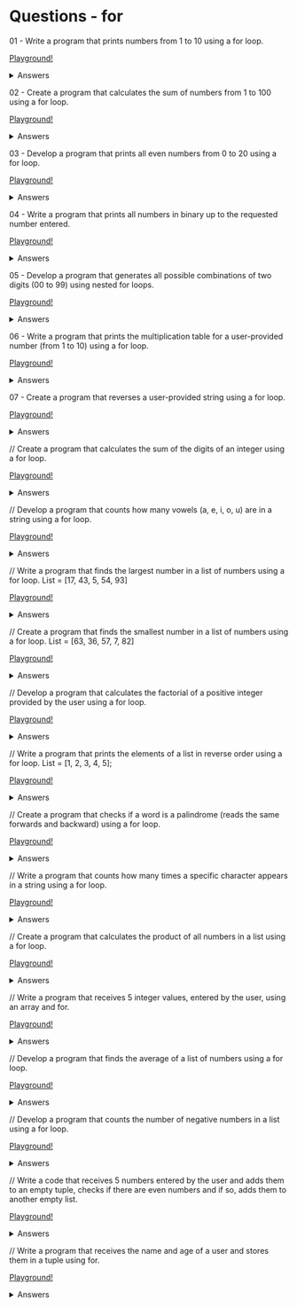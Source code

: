 # Questions - for

01 - Write a program that prints numbers from 1 to 10 using a for loop.

  [Playground!]()

  <details>
  <summary>Answers</summary>

  ```rust
  fn main() {
      //
      for i in 1..=10 {
          println!("{}", i);
      }
  }
  ```
  </details>

02 - Create a program that calculates the sum of numbers from 1 to 100 using a for loop.

  [Playground!]()

  <details>
  <summary>Answers</summary>

  ```rust
  fn main() {
      //
      let mut sum: u16 = 0;
      for i in 1..=100 {
          sum += i;
          println!("{}", i);
          println!("{}", sum);
          println!();
      }
      println!("{}", sum);
  }
  ```
  </details>

03 - Develop a program that prints all even numbers from 0 to 20 using a for loop.

  [Playground!]()

  <details>
  <summary>Answers</summary>

  ```rust
  fn main() {
      //
      for i in 0..=20 {
          if i % 2 == 0 {
              println!("{}", i);
          }
      }
  }
  ```
  </details>

04 - Write a program that prints all numbers in binary up to the requested number entered.

  [Playground!]()

  <details>
  <summary>Answers</summary>

  ```rust
  use std::io;
  
  fn main() {
      //
      println!("Enter number:");
      let mut input_number: String = String::new();
      io::stdin().read_line(&mut input_number).err();
      let number: i16 = input_number.trim().parse().expect("");
  
      //
      println!("");
      for i in 0..=number {
          println!("Number: {:02} = {:b}", i, i);
      }
  }
  ```
  </details>

05 - Develop a program that generates all possible combinations of two digits (00 to 99) using nested for loops.

  [Playground!]()
  
  <details>
  <summary>Answers</summary>
  
  ```rust
  fn main() {
      //
      for i in 0..=100 {
          println!("{:02}", i);
      }
  }
  
  // or
  fn main() {
      //
      for i in 0..=100 {
          if i < 10 {
              println!("0{}", i)
          } else {
              println!("{}", i);
          }
      }
  }
  
  ```
  </details>

06 - Write a program that prints the multiplication table for a user-provided number (from 1 to 10) using a for loop.

  [Playground!]()
  
  <details>
  <summary>Answers</summary>
  
  ```rust
  use std::io;
  
  fn main() {
      //
      println!("Enter number:");
      let mut input_number: String = String::new();
      io::stdin()
          .read_line(&mut input_number)
          .expect("Data entry error!");
  
      //
      let number: i16 = input_number.trim().parse().expect("Error converting data!");
      println!();
  
      //
      for i in 1..=10 {
          let mult: i16 = number * i;
          println!("{} x {} = {}", number, i, mult);
      }
  }
  ```
  </details>

07 - Create a program that reverses a user-provided string using a for loop.

  [Playground!]()
  
  <details>
  <summary>Answers</summary>
  
  ```rust
  use std::io;
  
  fn main() {
      //
      println!("Enter text:");
  
      let mut input_string: String = String::new();
      io::stdin()
          .read_line(&mut input_string)
          .expect("Data entry error!");
  
      let inver_string: String = input_string.trim().to_string();
      let mut rever = String::new();
  
      for i in inver_string.chars().rev() {
          rever.push(i);
          println!("{}", rever);
      }
  
      println!("\n{}", rever);
  }
  ```
  </details>

// Create a program that calculates the sum of the digits of an integer using a for loop.

  [Playground!]()
  
  <details>
  <summary>Answers</summary>
  
  ```rust
  use std::io;
  
  fn main() {
      //
      println!("Enter number:");
      let mut input_number: String = String::new();
      io::stdin().read_line(&mut input_number).err();
  
      let mut result_sum: i16 = 0;
  
      for i in input_number.trim().chars() {
          let convert_number: i16 = i.to_string().parse().expect("Error converting data!");
          result_sum += convert_number;
      }
  
      println!("{}", result_sum);
  }
  ```
  </details>

// Develop a program that counts how many vowels (a, e, i, o, u) are in a string using a for loop.

  [Playground!]()
  
  <details>
  <summary>Answers</summary>
  
  ```rust
  use std::io;
  
  fn main() {
      //
      println!("Enter text:");
  
      let mut input_string: String = String::new();
      io::stdin()
          .read_line(&mut input_string)
          .expect("Data entry error!");
  
      let vowels_string: String = input_string.trim().to_lowercase().to_string();
      let mut qtd_vowels: u8 = 0;
  
      for i in vowels_string.chars() {
          if i == 'a' || i == 'e' || i == 'i' || i == 'o' || i == 'u' {
              qtd_vowels += 1;
          }
      }
      println!("Qtd. = {}", qtd_vowels);
  }
  ```
  </details>

// Write a program that finds the largest number in a list of numbers using a for loop. List = [17, 43, 5, 54, 93]

  [Playground!]()
  
  <details>
  <summary>Answers</summary>
  
  ```rust
  fn main() {
      //
      let arr: [u8; 5] = [17, 43, 5, 54, 93];
      let mut number_larger: u8 = 0;
  
      for (_i, j) in arr.iter().enumerate() {
          if *j > number_larger {
              number_larger = *j;
          }
      }
      println!("{}", number_larger);
  }
  ```
</details>

// Create a program that finds the smallest number in a list of numbers using a for loop. List = [63, 36, 57, 7, 82]

  [Playground!]()
  
  <details>
  <summary>Answers</summary>
  
  ```rust
  fn main() {
      //
      let arr: [u8; 5] = [63, 36, 57, 7, 82];
      let mut number_larger: u8 = arr[1];
  
      //
      for (_i, j) in arr.iter().enumerate() {
          if *j < number_larger {
              number_larger = *j;
          }
      }
  
      //
      println!("{}", number_larger);
  }
  ```
  </details>

// Develop a program that calculates the factorial of a positive integer provided by the user using a for loop.

  [Playground!]()
  
  <details>
  <summary>Answers</summary>
  
  ```rust
  use std::io;
  
  fn main() {
      //
      println!("Enter number:");
      let mut input_number: String = String::new();
      io::stdin()
          .read_line(&mut input_number)
          .expect("Data entry error!");
  
      //
      let number: u8 = input_number.trim().parse().expect("Error converting data!");
      let mut factorial: u8 = 1;
  
      //
      for i in 1..=number {
          //
          factorial *= i;
          println!("Facto = {}", factorial);
      }
  }
  ```
  </details>

// Write a program that prints the elements of a list in reverse order using a for loop. List = [1, 2, 3, 4, 5];

  [Playground!]()
  
  <details>
  <summary>Answers</summary>
  
  ```rust
  fn main() {
      //
      let arr: [u8; 5] = [1, 2, 3, 4, 5];
  
      //
      for i in arr.iter().rev() {
          println!("{:#?}", i);
      }
  }
  ```
  </details>

// Create a program that checks if a word is a palindrome (reads the same forwards and backward) using a for loop.

  [Playground!]()
  
  <details>
  <summary>Answers</summary>
  
  ```rust
  use std::io;
  
  fn main() {
      //
      println!("Enter word:");
  
      let mut input_word: String = String::new();
      io::stdin()
          .read_line(&mut input_word)
          .expect("Error entry data!");
  
      let word: String = input_word.trim().to_lowercase().to_string();
      let mut rever_word: String = String::new();
  
      for i in word.chars().rev() {
          rever_word.push(i);
      }
      if word == rever_word {
          println!("Word {} is polindrome!", word)
      } else {
          println!("Word {} not is polindrome!", word);
      }
  }
  ```
  </details>

// Write a program that counts how many times a specific character appears in a string using a for loop.

  [Playground!]()
  
  <details>
  <summary>Answers</summary>
  
  ```rust
  use std::io;
  
  fn main() {
      //
      println!("Enter word:");
  
      let mut input_word: String = String::new();
      io::stdin()
          .read_line(&mut input_word)
          .expect("Error entry data!");
  
      let word: String = input_word.trim().to_lowercase().to_string();
  
      //
      println!("\nEnter character: ");
  
      let mut input_character: String = String::new();
      io::stdin()
          .read_line(&mut input_character)
          .expect("Error entry data!");
  
      let character: char = input_character.trim().parse().expect("Data entry error!");
  
      //
      let mut count: u8 = 0;
  
      //
      for i in word.chars() {
          //
          if i == character {
              count += 1;
          }
      }
  
      if count >= 1 {
          println!("\nThe letter '{}' repeats '{}' times!", character, count);
      } else {
          println!("\nThe letter '{}' does not repeat", character);
      }
  }
  ```
  </details>

// Create a program that calculates the product of all numbers in a list using a for loop.

  [Playground!]()
  
  <details>
  <summary>Answers</summary>
  
  ```rust
  fn main() {
      //
      let arr: [u8; 5] = [1, 2, 3, 4, 5];
      let mut mult: u8 = 1;
  
      //
      for i in arr.iter() {
          mult *= i;
          println!("Stage {:?} = {:?}", i, mult);
      }
  }
  ```
  </details>

// Write a program that receives 5 integer values, entered by the user, using an array and for.

  [Playground!]()
  
  <details>
  <summary>Answers</summary>
  
  ```rust
  use std::io;
  
  fn main() {
      //
      let mut input_array: [i8; 5] = [0; 5];
  
      for i in 0..input_array.len() {
          //
          println!("\nEnter number:");
          let mut input_number: String = String::new();
          io::stdin().read_line(&mut input_number).err();
          input_array[i] = input_number.trim().parse().expect("Error converting data!");
      }
      println!("\n{:?}", input_array);
  }
  ```
  </details>

// Develop a program that finds the average of a list of numbers using a for loop.

  [Playground!]()
  
  <details>
  <summary>Answers</summary>
  
  ```rust
  use std::io;
  
  fn main() {
      //
      let mut init_array: [i8; 10] = [0; 10];
      let mut sum: u8 = 0;
  
      for i in 0..init_array.len() {
          //
          println!("Enter number:");
          let mut input_array: String = String::new();
          io::stdin()
              .read_line(&mut input_array)
              .expect("Data entry error!");
          init_array[i] = input_array.trim().parse().expect("Erro converting data!");
  
          //
          sum += init_array[i] as u8;
      }
  
      sum /= 10;
      println!("Average = {}", sum);
  }
  ```
  </details>

// Develop a program that counts the number of negative numbers in a list using a for loop.

  [Playground!]()
  
  <details>
  <summary>Answers</summary>
  
  ```rust
  use std::io;
  
  fn main() {
      //
      println!("Enter with 5 numbers:");
      let mut input_array: [i8; 5] = [0; 5];
      let mut count: u8 = 0;
  
      for i in 0..input_array.len() {
          //
          let mut input_number: String = String::new();
          io::stdin()
              .read_line(&mut input_number)
              .expect("Data entry error!");
          input_array[i] = input_number.trim().parse().expect("Error converting data!");
  
          if input_array[i] < 0 {
              count += 1;
          }
      }
  
      println!("Count numbers negative = {}", count);
  }
  ```
  </details>

// Write a code that receives 5 numbers entered by the user and adds them to an empty tuple, checks if there are even numbers and if so, adds them to another empty list.

  [Playground!]()
  
  <details>
  <summary>Answers</summary>
  
  ```rust
  use std::io;
  
  fn main() {
      //
      println!("Enter with 5 numbers:");
      let mut input_array: [i8; 5] = [0; 5];
      let mut even_array: [i8; 5] = [0; 5];
  
      for i in 0..input_array.len() {
          //
          let mut input_number: String = String::new();
          io::stdin()
              .read_line(&mut input_number)
              .expect("Data entry error!");
          input_array[i] = input_number.trim().parse().expect("Error converting data!");
  
          if input_array[i] % 2 == 0 {
              even_array[i] = input_array[i];
          }
      }
  
      println!("\n{:?}", even_array);
  }
  ```
  </details>

// Write a program that receives the name and age of a user and stores them in a tuple using for.

  [Playground!]()
  
  <details>
  <summary>Answers</summary>
  
  ```rust
  use std::io;
  
  fn main() {
      //
      println!("Enter the number of users you want to add:");
      let mut input_count: String = String::new();
      io::stdin().read_line(&mut input_count).err();
      let count: u8 = input_count.trim().parse().expect("Error converting data!");
  
      //
      let mut input_array: (String, u8);
  
      for _i in 0..count {
          //
          println!("\nEnter name:");
          let mut input_name: String = String::new();
          io::stdin().read_line(&mut input_name).err();
          let name = input_name;
  
          println!("\nEnter age:");
          let mut input_age: String = String::new();
          io::stdin().read_line(&mut input_age).err();
          let age: u8 = input_age.trim().parse().expect("Error converting data!");
  
          //
          input_array = (name, age);
          println!("\nName:{}Age={}", input_array.0, input_array.1);
      }
  }
  ```
  </details>
